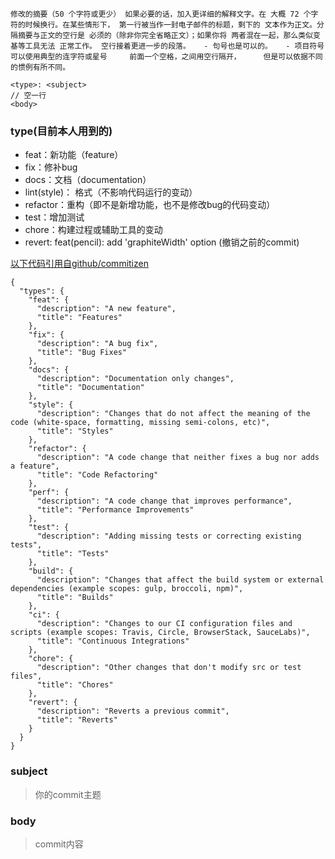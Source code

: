 ```
修改的摘要（50 个字符或更少） 如果必要的话，加入更详细的解释文字。在 大概 72 个字符的时候换行。在某些情形下， 第一行被当作一封电子邮件的标题，剩下的 文本作为正文。分隔摘要与正文的空行是 必须的（除非你完全省略正文）；如果你将 两者混在一起，那么类似变基等工具无法 正常工作。 空行接着更进一步的段落。   - 句号也是可以的。   - 项目符号可以使用典型的连字符或星号     前面一个空格，之间用空行隔开，     但是可以依据不同的惯例有所不同。 
```

```
<type>: <subject>
// 空一行
<body>
```
### type(目前本人用到的)
- feat：新功能（feature）
- fix：修补bug
- docs：文档（documentation）
- lint(style)： 格式（不影响代码运行的变动）
- refactor：重构（即不是新增功能，也不是修改bug的代码变动）
- test：增加测试
- chore：构建过程或辅助工具的变动
- revert: feat(pencil): add 'graphiteWidth' option (撤销之前的commit)

[以下代码引用自github/commitizen](https://github.com/commitizen/conventional-commit-types/blob/master/index.json)
```
{
  "types": {
    "feat": {
      "description": "A new feature",
      "title": "Features"
    },
    "fix": {
      "description": "A bug fix",
      "title": "Bug Fixes"
    },
    "docs": {
      "description": "Documentation only changes",
      "title": "Documentation"
    },
    "style": {
      "description": "Changes that do not affect the meaning of the code (white-space, formatting, missing semi-colons, etc)",
      "title": "Styles"
    },
    "refactor": {
      "description": "A code change that neither fixes a bug nor adds a feature",
      "title": "Code Refactoring"
    },
    "perf": {
      "description": "A code change that improves performance",
      "title": "Performance Improvements"
    },
    "test": {
      "description": "Adding missing tests or correcting existing tests",
      "title": "Tests"
    },
    "build": {
      "description": "Changes that affect the build system or external dependencies (example scopes: gulp, broccoli, npm)",
      "title": "Builds"
    },
    "ci": {
      "description": "Changes to our CI configuration files and scripts (example scopes: Travis, Circle, BrowserStack, SauceLabs)",
      "title": "Continuous Integrations"
    },
    "chore": {
      "description": "Other changes that don't modify src or test files",
      "title": "Chores"
    },
    "revert": {
      "description": "Reverts a previous commit",
      "title": "Reverts"
    }
  }
}
```

### subject
> 你的commit主题

### body
> commit内容